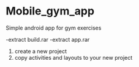 # Mobile_gym_app
Simple android app for gym exercises

-extract build.rar
-extract app.rar

1) create a new project
2) copy activities and layouts to your new project

